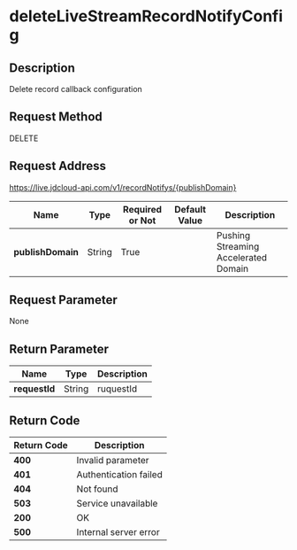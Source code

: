 # deleteLiveStreamRecordNotifyConfig


## Description
Delete record callback configuration

## Request Method
DELETE

## Request Address
https://live.jdcloud-api.com/v1/recordNotifys/{publishDomain}

|Name|Type|Required or Not|Default Value|Description|
|---|---|---|---|---|
|**publishDomain**|String|True| |Pushing Streaming Accelerated Domain|

## Request Parameter
None


## Return Parameter
|Name|Type|Description|
|---|---|---|
|**requestId**|String|ruquestId|


## Return Code
|Return Code|Description|
|---|---|
|**400**|Invalid parameter|
|**401**|Authentication failed|
|**404**|Not found|
|**503**|Service unavailable|
|**200**|OK|
|**500**|Internal server error|
